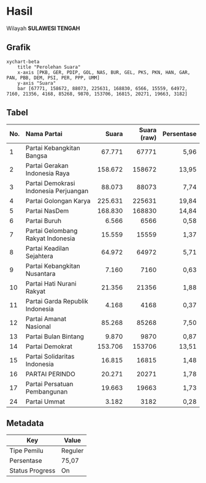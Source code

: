 # Hasil

Wilayah **SULAWESI TENGAH**

## Grafik

```mermaid
xychart-beta
    title "Perolehan Suara"
    x-axis [PKB, GER, PDIP, GOL, NAS, BUR, GEL, PKS, PKN, HAN, GAR, PAN, PBB, DEM, PSI, PER, PPP, UMM]
    y-axis "Suara"
    bar [67771, 158672, 88073, 225631, 168830, 6566, 15559, 64972, 7160, 21356, 4168, 85268, 9870, 153706, 16815, 20271, 19663, 3182]
```

## Tabel

| No. | Nama Partai                           | Suara   | Suara (raw) | Persentase |
|:--- |:------------------------------------- | -------:| -----------:| ----------:|
| 1   | Partai Kebangkitan Bangsa             | 67.771  | 67771       | 5,96       |
| 2   | Partai Gerakan Indonesia Raya         | 158.672 | 158672      | 13,95      |
| 3   | Partai Demokrasi Indonesia Perjuangan | 88.073  | 88073       | 7,74       |
| 4   | Partai Golongan Karya                 | 225.631 | 225631      | 19,84      |
| 5   | Partai NasDem                         | 168.830 | 168830      | 14,84      |
| 6   | Partai Buruh                          | 6.566   | 6566        | 0,58       |
| 7   | Partai Gelombang Rakyat Indonesia     | 15.559  | 15559       | 1,37       |
| 8   | Partai Keadilan Sejahtera             | 64.972  | 64972       | 5,71       |
| 9   | Partai Kebangkitan Nusantara          | 7.160   | 7160        | 0,63       |
| 10  | Partai Hati Nurani Rakyat             | 21.356  | 21356       | 1,88       |
| 11  | Partai Garda Republik Indonesia       | 4.168   | 4168        | 0,37       |
| 12  | Partai Amanat Nasional                | 85.268  | 85268       | 7,50       |
| 13  | Partai Bulan Bintang                  | 9.870   | 9870        | 0,87       |
| 14  | Partai Demokrat                       | 153.706 | 153706      | 13,51      |
| 15  | Partai Solidaritas Indonesia          | 16.815  | 16815       | 1,48       |
| 16  | PARTAI PERINDO                        | 20.271  | 20271       | 1,78       |
| 17  | Partai Persatuan Pembangunan          | 19.663  | 19663       | 1,73       |
| 24  | Partai Ummat                          | 3.182   | 3182        | 0,28       |


## Metadata

| Key             | Value   |
| --------------- | ------- |
| Tipe Pemilu     | Reguler |
| Persentase      | 75,07   |
| Status Progress | On      |



